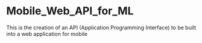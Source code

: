 # Mobile_Web_API_for_ML
This is the creation of an API (Application Programming Interface) to be built into a web application for mobile
